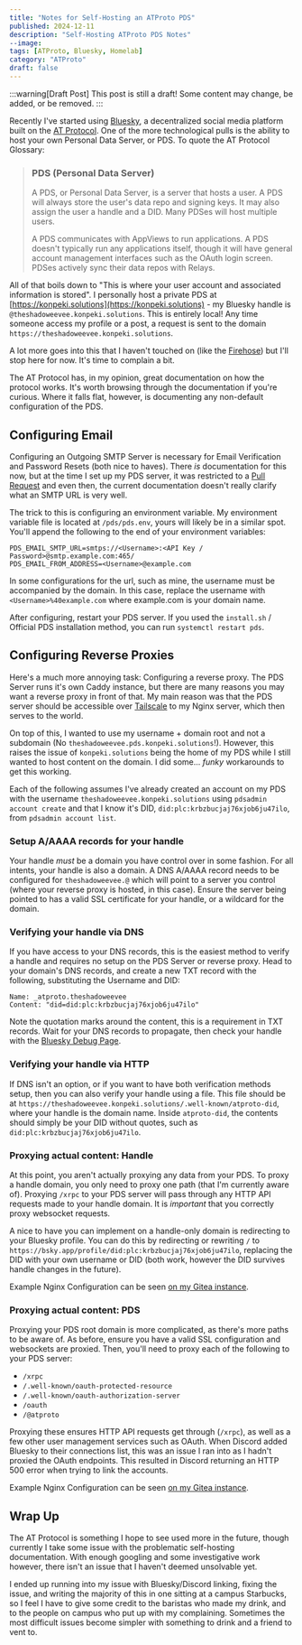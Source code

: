 ```yaml
---
title: "Notes for Self-Hosting an ATProto PDS"
published: 2024-12-11
description: "Self-Hosting ATProto PDS Notes"
--image:
tags: [ATProto, Bluesky, Homelab]
category: "ATProto"
draft: false
---
```

:::warning[Draft Post]
This post is still a draft! Some content may change, be added, or be removed.
:::

Recently I've started using [Bluesky](https://bsky.social/about), a decentralized social media platform built on the [AT Protocol](https://atproto.com). One of the more technological pulls is the ability to host your own Personal Data Server, or PDS. To quote the AT Protocol Glossary:
>### PDS (Personal Data Server)
>
>A PDS, or Personal Data Server, is a server that hosts a user. A PDS will always store the user's data repo and signing keys. It may also assign the user a handle and a DID. Many PDSes will host multiple users.
>
>A PDS communicates with AppViews to run applications. A PDS doesn't typically run any applications itself, though it will have general account management interfaces such as the OAuth login screen. PDSes actively sync their data repos with Relays.

All of that boils down to "This is where your user account and associated information is stored". I personally host a private PDS at [https://konpeki.solutions](https://konpeki.solutions) - my Bluesky handle is `@theshadoweevee.konpeki.solutions`. This is entirely local! Any time someone access my profile or a post, a request is sent to the domain `https://theshadoweevee.konpeki.solutions`.

A lot more goes into this that I haven't touched on (like the [Firehose](https://docs.bsky.app/docs/advanced-guides/firehose)) but I'll stop here for now. It's time to complain a bit.

The AT Protocol has, in my opinion, great documentation on how the protocol works. It's worth browsing through the documentation if you're curious. Where it falls flat, however, is documenting any non-default configuration of the PDS.

## Configuring Email
Configuring an Outgoing SMTP Server is necessary for Email Verification and Password Resets (both nice to haves). There *is* documentation for this now, but at the time I set up my PDS server, it was restricted to a [Pull Request](https://github.com/bluesky-social/pds/pull/86) and even then, the current documentation doesn't really clarify what an SMTP URL is very well.

The trick to this is configuring an environment variable. My environment variable file is located at `/pds/pds.env`, yours will likely be in a similar spot. You'll append the following to the end of your environment variables:
```
PDS_EMAIL_SMTP_URL=smtps://<Username>:<API Key / Password>@smtp.example.com:465/
PDS_EMAIL_FROM_ADDRESS=<Username>@example.com
```
In some configurations for the url, such as mine, the username must be accompanied by the domain. In this case, replace the username with `<Username>%40example.com` where example.com is your domain name.

After configuring, restart your PDS server. If you used the `install.sh` / Official PDS installation method, you can run `systemctl restart pds`.

## Configuring Reverse Proxies
Here's a much more annoying task: Configuring a reverse proxy. The PDS Server runs it's own Caddy instance, but there are many reasons you may want a reverse proxy in front of that. My main reason was that the PDS server should be accessible over [Tailscale](https://tailscale.com) to my Nginx server, which then serves to the world.

On top of this, I wanted to use my username + domain root and not a subdomain (No `theshadoweevee.pds.konpeki.solutions`!). However, this raises the issue of `konpeki.solutions` being the home of my PDS while I still wanted to host content on the domain. I did some... *funky* workarounds to get this working.

Each of the following assumes I've already created an account on my PDS with the username `theshadoweevee.konpeki.solutions` using `pdsadmin account create` and that I know it's DID, `did:plc:krbzbucjaj76xjob6ju47ilo`, from `pdsadmin account list`.

### Setup A/AAAA records for your handle
Your handle *must* be a domain you have control over in some fashion. For all intents, your handle is also a domain. A DNS A/AAAA record needs to be configured for `theshadoweevee.@` which will point to a server you control (where your reverse proxy is hosted, in this case). Ensure the server being pointed to has a valid SSL certificate for your handle, or a wildcard for the domain.

### Verifying your handle via DNS
If you have access to your DNS records, this is the easiest method to verify a handle and requires no setup on the PDS Server or reverse proxy. Head to your domain's DNS records, and create a new TXT record with the following, substituting the Username and DID:
```
Name: _atproto.theshadoweevee
Content: "did=did:plc:krbzbucjaj76xjob6ju47ilo"
```
Note the quotation marks around the content, this is a requirement in TXT records. Wait for your DNS records to propagate, then check your handle with the [Bluesky Debug Page](https://bsky-debug.app/handle).

### Verifying your handle via HTTP
If DNS isn't an option, or if you want to have both verification methods setup, then you can also verify your handle using a file. This file should be at `https://theshadoweevee.konpeki.solutions/.well-known/atproto-did`, where your handle is the domain name. Inside `atproto-did`, the contents should simply be your DID without quotes, such as `did:plc:krbzbucjaj76xjob6ju47ilo`.

### Proxying actual content: Handle
At this point, you aren't actually proxying any data from your PDS. To proxy a handle domain, you only need to proxy one path (that I'm currently aware of). Proxying `/xrpc` to your PDS server will pass through any HTTP API requests made to your handle domain. It is *important* that you correctly proxy websocket requests.

A nice to have you can implement on a handle-only domain is redirecting to your Bluesky profile. You can do this by redirecting or rewriting `/` to `https://bsky.app/profile/did:plc:krbzbucjaj76xjob6ju47ilo`, replacing the DID with your own username or DID (both work, however the DID survives handle changes in the future).

Example Nginx Configuration can be seen [on my Gitea instance](https://git.shad.moe/Konpeki-Solutions/Nginx-Configurations/src/branch/main/http.d/theshadoweevee.konpeki.solutions).

### Proxying actual content: PDS
Proxying your PDS root domain is more complicated, as there's more paths to be aware of. As before, ensure you have a valid SSL configuration and websockets are proxied. Then, you'll need to proxy each of the following to your PDS server:
- `/xrpc`
- `/.well-known/oauth-protected-resource`
- `/.well-known/oauth-authorization-server`
- `/oauth`
- `/@atproto`

Proxying these ensures HTTP API requests get through (`/xrpc`), as well as a few other user management services such as OAuth. When Discord added Bluesky to their connections list, this was an issue I ran into as I hadn't proxied the OAuth endpoints. This resulted in Discord returning an HTTP 500 error when trying to link the accounts.

Example Nginx Configuration can be seen [on my Gitea instance](https://git.shad.moe/Konpeki-Solutions/Nginx-Configurations/src/branch/main/http.d/konpeki.solutions).

## Wrap Up
The AT Protocol is something I hope to see used more in the future, though currently I take some issue with the problematic self-hosting documentation. With enough googling and some investigative work however, there isn't an issue that I haven't deemed unsolvable yet. 

I ended up running into my issue with Bluesky/Discord linking, fixing the issue, and writing the majority of this in one sitting at a campus Starbucks, so I feel I have to give some credit to the baristas who made my drink, and to the people on campus who put up with my complaining. Sometimes the most difficult issues become simpler with something to drink and a friend to vent to.